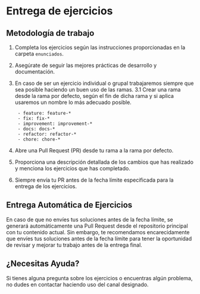 # Entrega de ejercicios

## Metodología de trabajo

1. Completa los ejercicios según las instrucciones proporcionadas en la carpeta `enunciados`.
2. Asegúrate de seguir las mejores prácticas de desarrollo y documentación.
3. En caso de ser un ejercicio individual o grupal trabajaremos siempre que sea posible haciendo un buen uso de las ramas.
    3.1 Crear una rama desde la rama por defecto, según el fin de dicha rama y si aplica usaremos un nombre lo más adecuado posible.
        
        - feature: feature-*
        - fix: fix-*
        - improvement: improvement-*
        - docs: docs-*
        - refactor: refactor-*
        - chore: chore-*

4. Abre una Pull Request (PR) desde tu rama a la rama por defecto.
5. Proporciona una descripción detallada de los cambios que has realizado y menciona los ejercicios que has completado.
6. Siempre envía tu PR antes de la fecha límite especificada para la entrega de los ejercicios.

## Entrega Automática de Ejercicios

En caso de que no envíes tus soluciones antes de la fecha límite, se generará automáticamente una Pull Request desde el repositorio principal con tu contenido actual. Sin embargo, te recomendamos encarecidamente que envíes tus soluciones antes de la fecha límite para tener la oportunidad de revisar y mejorar tu trabajo antes de la entrega final.

## ¿Necesitas Ayuda?

Si tienes alguna pregunta sobre los ejercicios o encuentras algún problema, no dudes en contactar haciendo uso del canal designado.


